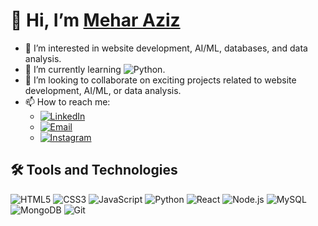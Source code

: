 # 👋 Hi, I’m [Mehar Aziz](https://github.com/Mehar-Aziz)

- 👀 I’m interested in website development, AI/ML, databases, and data analysis.
- 🌱 I’m currently learning ![Python](https://img.icons8.com/color/48/000000/python.png).
- 💞️ I’m looking to collaborate on exciting projects related to website development, AI/ML, or data analysis.
- 📫 How to reach me: 
  - [![LinkedIn](https://img.icons8.com/color/48/000000/linkedin.png)](https://www.linkedin.com/in/mehar-aziz-b588a0281/)
  - [![Email](https://img.icons8.com/color/48/000000/gmail.png)](mailto:meharaziz.1614@gmail.com)
  - [![Instagram](https://img.icons8.com/color/48/000000/instagram-new.png)](https://www.instagram.com/mehar._.aziz)

## 🛠️ Tools and Technologies

![HTML5](https://img.icons8.com/color/48/000000/html-5.png)
![CSS3](https://img.icons8.com/color/48/000000/css3.png)
![JavaScript](https://img.icons8.com/color/48/000000/javascript.png)
![Python](https://img.icons8.com/color/48/000000/python.png)
![React](https://img.icons8.com/color/48/000000/react-native.png)
![Node.js](https://img.icons8.com/color/48/000000/nodejs.png)
![MySQL](https://img.icons8.com/color/48/000000/mysql-logo.png)
![MongoDB](https://img.icons8.com/color/48/000000/mongodb.png)
![Git](https://img.icons8.com/color/48/000000/git.png)

